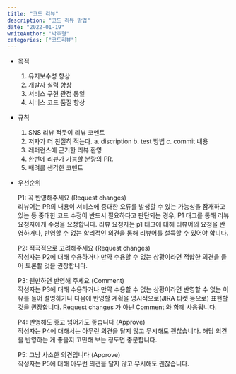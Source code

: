 ```yaml
---
title: "코드 리뷰"
description: "코드 리뷰 방법"
date: "2022-01-19"
writeAuthor: "박주형"
categories: ["코드리뷰"]
---
```



- 목적

    1. 유지보수성 향상
    2. 개발자 실력 향상
    3. 서비스 구현 관점 통일
    4. 서비스 코드 품질 향상
       <br>
- 규칙 

    1. SNS 리뷰 적듯이 리뷰 코멘트
    2. 저자가 더 친절히 적는다.
       a. discription 
       b. test 방법 
       c. commit 내용
    3. 레퍼런스에 근거한 리뷰 환영
    4. 한번에 리뷰가 가능할 분량의 PR.
    5. 배려를 생각한 코멘트
       <br>
- 우선순위

    P1: 꼭 반영해주세요 (Request changes) <br>
        리뷰어는 PR의 내용이 서비스에 중대한 오류를 발생할 수 있는 가능성을 잠재하고 있는 등 중대한 코드 수정이 반드시 필요하다고 판단되는 경우, P1 태그를 통해 리뷰 요청자에게 수정을 요청합니다. 리뷰 요청자는 p1 태그에 대해 리뷰어의 요청을 반영하거나, 반영할 수 없는 합리적인 의견을 통해 리뷰어를 설득할 수 있어야 합니다.

    P2: 적극적으로 고려해주세요 (Request changes) <br>
        작성자는 P2에 대해 수용하거나 만약 수용할 수 없는 상황이라면 적합한 의견을 들어 토론할 것을 권장합니다.

    P3: 웬만하면 반영해 주세요 (Comment) <br>
        작성자는 P3에 대해 수용하거나 만약 수용할 수 없는 상황이라면 반영할 수 없는 이유를 들어 설명하거나 다음에 반영할 계획을 명시적으로(JIRA 티켓 등으로) 표현할 것을 권장합니다. Request changes 가 아닌 Comment 와 함께 사용됩니다.

    P4: 반영해도 좋고 넘어가도 좋습니다 (Approve) <br>
        작성자는 P4에 대해서는 아무런 의견을 달지 않고 무시해도 괜찮습니다. 해당 의견을 반영하는 게 좋을지 고민해 보는 정도면 충분합니다.

    P5: 그냥 사소한 의견입니다 (Approve) <br>
        작성자는 P5에 대해 아무런 의견을 달지 않고 무시해도 괜찮습니다.